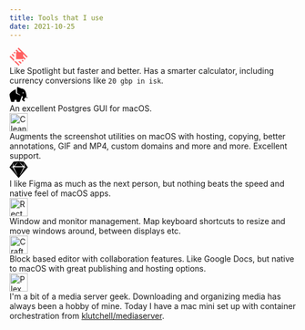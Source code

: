 ```yaml
---
title: Tools that I use
date: 2021-10-25
---
```


<script>
  import Tool from '../components/Tool.svelte';
</script>

<div class="not-prose">
	<Tool url="https://www.raycast.com" name="Raycast">
		<svg
			width="32px"
			height="32px"
			viewBox="0 0 24 24"
			version="1.1"
			xmlns="http://www.w3.org/2000/svg"
			xmlns:xlink="http://www.w3.org/1999/xlink"
		>
			<g stroke="none" fill="none" fill-rule="evenodd">
				<path
					d="M5.97548387,15.432683 L5.97548387,17.9264516 L0,11.9509677 L1.24768103,10.7032867 L5.97548387,15.432683 Z M8.46925247,17.9264516 L5.97548387,17.9264516 L11.9509677,23.9019355 L13.1986488,22.6542545 L8.46925247,17.9264516 Z M22.6510675,13.1986488 L23.8987486,11.9509677 L11.9477808,0 L10.7032867,1.25086796 L15.4310895,5.9786708 L12.5740115,5.9786708 L9.27395097,2.68498409 L8.02626994,3.93266512 L10.0786495,5.98504465 L8.64453333,5.98504465 L8.64453333,15.2605891 L17.9200778,15.2605891 L17.9200778,13.8264729 L19.9724573,15.8788525 L21.2201383,14.6311714 L17.9200778,11.3311109 L17.9200778,8.47403286 L22.6510675,13.1986488 Z M6.59852766,5.35722047 L5.3476597,6.60490151 L6.68616809,7.94340989 L7.93384912,6.69572886 L6.59852766,5.35722047 Z M17.210987,15.9696798 L15.963306,17.2173609 L17.3018144,18.5558692 L18.5494954,17.3081882 L17.210987,15.9696798 Z M3.92151088,8.03264378 L2.67382985,9.28032482 L5.97389041,12.5803854 L5.97389041,10.0850233 L3.92151088,8.03264378 Z M13.8200991,17.931232 L11.3263305,17.931232 L14.6263911,21.2312926 L15.8740721,19.9836115 L13.8200991,17.931232 Z"
					fill="#FF6061"
				/>
			</g>
		</svg>
		<div slot="description">
			Like Spotlight but faster and better. Has a smarter calculator, including currency conversions
			like <code class="rounded-sm bg-slate-200">20 gbp in isk</code>.
		</div>
	</Tool>
	<Tool url="https://eggerapps.at/postico/v1.php" name="Postico">
		<svg
			width="32px"
			height="32px"
			viewBox="0 0 32 32"
			version="1.1"
			xmlns="http://www.w3.org/2000/svg"
			xmlns:xlink="http://www.w3.org/1999/xlink"
		>
			<g stroke="none" fill="none" fill-rule="evenodd">
				<g>
					<rect x="0" y="0" width="32" height="32" />
					<path
						d="M23.7085347,14.3334558 C23.1970234,14.3334558 22.7824698,13.9186323 22.7824698,13.4069051 C22.7824698,12.8951779 23.1970774,12.4803544 23.7085347,12.4803544 C24.219992,12.4803544 24.6345996,12.8951779 24.6345996,13.4069051 C24.6345996,13.9186323 24.219992,14.3334558 23.7085347,14.3334558 L23.7085347,14.3334558 Z M31.8583266,21.8386086 C31.6859514,21.7810602 30.3712999,21.1520768 28.9559657,20.306666 C28.9664928,20.2921979 28.977074,20.2776759 28.9873852,20.2634237 C29.3376422,19.7766917 30.7538401,18.2449651 27.8760425,10.8125846 C25.8849005,5.67015516 21.022763,5.90180634 21.022763,5.90180634 C21.022763,5.90180634 14.3547613,2.65885177 13.7065051,3.02951525 C13.0581949,3.40012475 12.96561,12.5729932 13.4286964,13.4069051 C13.8917288,14.240817 18.614908,16.6499137 18.8926627,16.7424985 C19.1705793,16.8351914 18.9853555,17.2058009 18.8000778,17.3910787 C18.614908,17.5764644 12.132076,14.8894511 11.6690436,14.5188416 C11.2060111,14.1481781 11.1133723,7.29165944 11.1133723,7.29165944 C6.76064064,8.12551731 0,13.7711443 0,16.4645279 C0,16.5282307 0.0010797072,16.5943087 0.00302318017,16.6623303 C0.00394093129,16.6985005 0.00534455066,16.7345627 0.00680215538,16.7706249 C0.00782787723,16.7955122 0.00901555515,16.8206154 0.0102032331,16.8459885 C0.0124706182,16.891984 0.014845974,16.9378176 0.0179231396,16.9834892 C0.252003661,20.69034 2.71670528,29.3435994 3.33402787,29.3435994 C3.61183654,29.3435994 7.68675949,29.3435994 7.96456816,29.3435994 C8.1860161,29.3435994 8.64284022,26.5770656 8.81910242,25.4541161 C9.53057549,25.5742335 10.2667738,25.6373964 11.0207874,25.6373964 C11.4125591,25.6373964 11.7994182,25.6201211 12.1806628,25.5868661 C12.30159,27.0046296 12.5409611,29.3435994 12.7803862,29.3435994 C13.0581949,29.3435994 17.2257567,29.3435994 17.5035654,29.3435994 C17.9665438,29.3435994 21.7636581,18.6882389 21.7636581,18.6882389 C22.5971381,18.9661555 23.1528094,19.7074285 23.1528094,21.1899205 C23.2453943,22.1165252 21.6710732,24.2475973 21.9488819,25.2667869 C22.2266905,26.2860845 25.1902169,28.6024883 25.6533033,28.6024883 C26.1163897,28.6024883 26.9498157,27.4904979 26.9498157,27.0271955 C26.9498157,26.5640011 24.9162952,25.6690318 25.1902169,24.9888163 C25.4424365,24.3625861 27.0100094,22.7023204 28.1960138,21.2725721 C29.9295377,21.9637466 31.6681362,22.5845783 31.7656877,22.4871347 C31.9509655,22.3019109 32.1361353,21.9311935 31.8583266,21.8386086 L31.8583266,21.8386086 Z"
						id="Shape"
						fill="#000000"
					/>
				</g>
			</g>
		</svg>
		<div slot="description">An excellent Postgres GUI for macOS.</div>
	</Tool>
	<Tool url="https://cleanshot.com/" name="Cleanshot">
		<img
			src="/blog/cleanshot.png"
			width="32"
			class="w-8 max-w-none"
			alt="Cleanshot app logo"
		/>
		<div slot="description">
			Augments the screenshot utilities on macOS with hosting, copying, better annotations, GIF and
			MP4, custom domains and more and more. Excellent support.
		</div>
	</Tool>
	<Tool url="https://www.sketch.com" name="Sketch">
		<svg
			width="32px"
			height="32px"
			viewBox="0 0 337 336"
			version="1.1"
			xmlns="http://www.w3.org/2000/svg"
			xmlns:xlink="http://www.w3.org/1999/xlink"
		>
			<g id="Page-1" stroke="none" fill="none" fill-rule="evenodd">
				<g id="Group">
					<rect id="Rectangle" x="0" y="0" width="336" height="336" />
					<path
						d="M168.990676,14.044607 L261.358572,24.462646 C263.30808,24.682529 265.078797,25.70148 266.247997,27.276245 L335.000279,119.876894 C336.964902,122.522992 336.841553,126.17456 334.702841,128.682164 L170.88992,320.750093 C169.62206,322.236637 167.388675,322.414342 165.901515,321.147008 C165.758844,321.025427 165.626067,320.892704 165.504435,320.750093 L1.69151367,128.682164 C-0.447198532,126.17456 -0.570546832,122.522992 1.39407557,119.876894 L70.1463576,27.276245 C71.3155576,25.70148 73.0862746,24.682529 75.0357826,24.462646 L167.403679,14.044607 C167.931005,13.985131 168.46335,13.985131 168.990676,14.044607 Z M188.165257,34.022745 C187.623971,33.47876 186.759325,33.430608 186.160938,33.911125 C185.573411,34.38292 185.434854,35.206312 185.804593,35.837478 L185.930822,36.020517 L238.019081,100.832275 C238.523848,101.460341 238.798992,102.241836 238.798992,103.04747 C238.798992,104.903243 237.369218,106.425214 235.55071,106.572771 L235.260499,106.584496 L101.133856,106.584496 C100.327888,106.584496 99.5460686,106.309467 98.9177426,105.804909 C97.4788606,104.649458 97.1822866,102.59944 98.1848356,101.092311 L98.3752736,100.832275 L150.463533,36.020517 C150.944249,35.422378 150.896077,34.55809 150.351867,34.017029 C149.817535,33.485788 148.983508,33.439608 148.397058,33.877016 L148.229098,34.022745 L77.6646876,104.938972 C77.1005526,105.50592 76.3227746,105.807809 75.5237036,105.769978 C74.0539116,105.700393 72.8991536,104.522259 72.8300506,103.082474 L72.8300046,102.809655 L75.2639376,51.442219 C75.2964226,50.756632 74.8319466,50.146626 74.1622046,49.995293 C73.4632786,49.837365 72.7682546,50.226007 72.5245126,50.878926 L72.4695626,51.063335 L59.0992156,110.186172 C58.6418466,112.208628 57.1184926,113.808371 55.1445896,114.376412 L54.7693536,114.47068 L21.6644666,121.599953 C21.0125976,121.740336 20.5471676,122.31648 20.5471676,122.983029 C20.5471676,123.699293 21.0796476,124.29124 21.7705036,124.384924 L21.9625646,124.39784 L54.9857226,124.39784 C56.9059996,124.39784 58.6858876,125.369811 59.7261906,126.962882 L59.9242126,127.289674 L139.143013,268.539904 C139.687646,269.511006 140.890424,269.896349 141.898324,269.422643 C142.888695,268.957177 143.351725,267.824945 143.003419,266.813684 L142.91626,266.599124 L78.8733436,130.448277 C78.6075756,129.883271 78.4697796,129.266615 78.4697796,128.642272 C78.4697796,126.400056 80.2091456,124.563922 82.4127256,124.408497 L82.7159706,124.39784 L253.678384,124.39784 C254.302987,124.39784 254.919898,124.535579 255.485138,124.801237 C257.515091,125.7553 258.437304,128.109976 257.640394,130.169431 L257.521011,130.448277 L193.478095,266.599124 C193.004193,267.606606 193.389696,268.808886 194.3612,269.353292 C195.315808,269.888232 196.506632,269.606665 197.127351,268.73552 L197.251342,268.539904 L276.470142,127.289674 C277.409171,125.615349 279.127731,124.538732 281.026626,124.410696 L281.408632,124.39784 L314.43179,124.39784 C315.098616,124.39784 315.674999,123.932603 315.81544,123.281004 C315.966355,122.580806 315.570541,121.890036 314.91492,121.653012 L314.729888,121.599953 L281.625001,114.47068 C279.597184,114.033982 277.981451,112.527518 277.393238,110.56028 L277.29514,110.186172 L263.924793,51.063335 C263.773396,50.393871 263.163138,49.929586 262.477266,49.962058 C261.761508,49.995944 261.19517,50.555613 261.134237,51.249842 L261.130417,51.442219 L263.56435,102.809655 C263.602197,103.608395 263.300183,104.38585 262.733,104.949752 C261.693811,105.982929 260.053551,106.04326 258.944137,105.133795 L258.729667,104.938972 L188.165257,34.022745 Z"
						id="Symbol"
						fill="#000000"
						fill-rule="nonzero"
					/>
				</g>
			</g>
		</svg>
		<div slot="description">
			I like Figma as much as the next person, but nothing beats the speed and native feel of macOS
			apps.
		</div>
	</Tool>
	<Tool url="https://rectangleapp.com/" name="Rectangle">
		<img
			src="/blog/rectangle.png"
			width="32"
			class="w-8 max-w-none"
			alt="Rectangle app logo"
		/>
		<div slot="description">
			Window and monitor management. Map keyboard shortcuts to resize and move windows around,
			between displays etc.
		</div>
	</Tool>
	<Tool url="https://www.craft.do/" name="Craft">
		<img src="/blog/craft.png" width="32" class="w-8 max-w-none" alt="Craft app logo" />
		<div slot="description">
			Block based editor with collaboration features. Like Google Docs, but native to macOS with
			great publishing and hosting options.
		</div>
	</Tool>
	<Tool url="https://www.plex.tv/" name="Plex">
		<img src="/blog/plex.png" width="32" class="w-8 max-w-none" alt="Plex app logo" />
		<div slot="description">
			I'm a bit of a media server geek. Downloading and organizing media has always been a hobby of
			mine. Today I have a mac mini set up with container orchestration from <a href="https://github.com/klutchell/mediaserver"
				>klutchell/mediaserver</a
			>.
		</div>
	</Tool>
</div>
